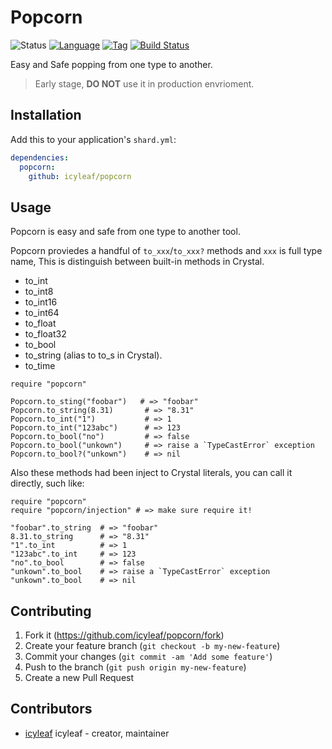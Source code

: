# Popcorn

![Status](https://img.shields.io/badge/status-WIP-blue.svg)
[![Language](https://img.shields.io/badge/language-crystal-776791.svg)](https://github.com/crystal-lang/crystal)
[![Tag](https://img.shields.io/github/tag/icyleaf/popcorn.svg)](https://github.com/icyleaf/popcorn/blob/master/CHANGELOG.md)
[![Build Status](https://img.shields.io/circleci/project/github/icyleaf/popcorn/master.svg?style=flat)](https://circleci.com/gh/icyleaf/popcorn)

Easy and Safe popping from one type to another.

> Early stage, **DO NOT** use it in production envrioment.

## Installation

Add this to your application's `shard.yml`:

```yaml
dependencies:
  popcorn:
    github: icyleaf/popcorn
```

## Usage

Popcorn is easy and safe from one type to another tool.

Popcorn proviedes a handful of `to_xxx`/`to_xxx?` methods and `xxx` is full type name,
This is distinguish between built-in methods in Crystal.

- to_int
- to_int8
- to_int16
- to_int64
- to_float
- to_float32
- to_bool
- to_string (alias to to_s in Crystal).
- to_time

```crystal
require "popcorn"

Popcorn.to_sting("foobar")   # => "foobar"
Popcorn.to_string(8.31)       # => "8.31"
Popcorn.to_int("1")           # => 1
Popcorn.to_int("123abc")      # => 123
Popcorn.to_bool("no")         # => false
Popcorn.to_bool("unkown")     # => raise a `TypeCastError` exception
Popcorn.to_bool?("unkown")    # => nil
```

Also these methods had been inject to Crystal literals, you can call it directly, such like:

```crystal
require "popcorn"
require "popcorn/injection" # => make sure require it!

"foobar".to_string  # => "foobar"
8.31.to_string      # => "8.31"
"1".to_int          # => 1
"123abc".to_int     # => 123
"no".to_bool        # => false
"unkown".to_bool    # => raise a `TypeCastError` exception
"unkown".to_bool    # => nil
```

## Contributing

1. Fork it (<https://github.com/icyleaf/popcorn/fork>)
2. Create your feature branch (`git checkout -b my-new-feature`)
3. Commit your changes (`git commit -am 'Add some feature'`)
4. Push to the branch (`git push origin my-new-feature`)
5. Create a new Pull Request

## Contributors

- [icyleaf](https://github.com/icyleaf) icyleaf - creator, maintainer
